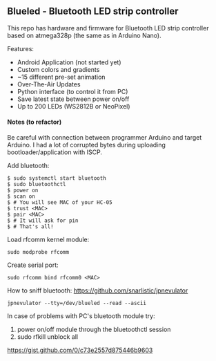 ## Blueled - Bluetooth LED strip controller

This repo has hardware and firmware for Bluetooth LED strip controller based on
atmega328p (the same as in Arduino Nano).

Features:

* Android Application (not started yet)
* Custom colors and gradients
* ~15 different pre-set animation
* Over-The-Air Updates
* Python interface (to control it from PC)
* Save latest state between power on/off
* Up to 200 LEDs (WS2812B or NeoPixel)

#### Notes (to refactor)

Be careful with connection between programmer Arduino and target Arduino. I had
a lot of corrupted bytes during uploading bootloader/application with ISCP.

Add bluetooth:

    $ sudo systemctl start bluetooth
    $ sudo bluetoothctl
    $ power on
    $ scan on
    $ # You will see MAC of your HC-05
    $ trust <MAC>
    $ pair <MAC>
    $ # It will ask for pin
    $ # That's all!

Load rfcomm kernel module:

    sudo modprobe rfcomm 

Create serial port:

    sudo rfcomm bind rfcomm0 <MAC>

How to sniff bluetooth:
https://github.com/snarlistic/jpnevulator

    jpnevulator --tty=/dev/blueled --read --ascii

In case of problems with PC's bluetooth module try:

1. power on/off module through the bluetoothctl session
2. sudo rfkill unblock all

https://gist.github.com/0/c73e2557d875446b9603
